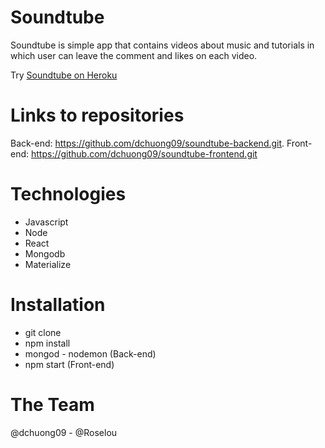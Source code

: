 # Soundtube 

Soundtube is simple app that contains videos about music and tutorials in which user can leave the comment and likes on each video.

Try [Soundtube on Heroku](https://sheltered-wildwood-57874.herokuapp.com/)

# Links to repositories

Back-end: https://github.com/dchuong09/soundtube-backend.git. 
Front-end: https://github.com/dchuong09/soundtube-frontend.git

# Technologies 

* Javascript 
* Node
* React 
* Mongodb 
* Materialize

# Installation

* git clone 
* npm install
* mongod - nodemon (Back-end)
* npm start (Front-end)

# The Team 

@dchuong09 - @Roselou